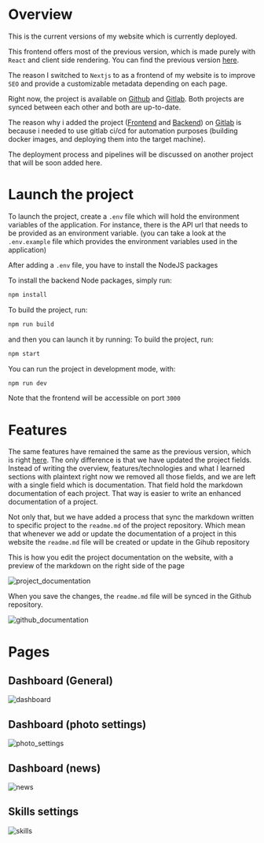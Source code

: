 # Overview 
This is the current versions of my website which is currently deployed.

This frontend offers most of the previous version, which is made purely with `React` and client side rendering. You can find the previous version [here](https://www.amirghedira.com/project/Amir%20Platform%20(FRONT)/ReactJS/5e9f5646b6b4f000174ab1a6).

The reason I switched to `Nextjs` to as a frontend of my website is to improve `SEO` and provide a customizable metadata depending on each page.

Right now, the project is available on [Github](https://github.com/amirghedira/mypersonalweb-nextjs) and [Gitlab](https://gitlab.com/amir-platform/amir-platform-ui).
Both projects are synced between each other and both are up-to-date.

The reason why i added the project ([Frontend](https://gitlab.com/amir-platform/amir-platform-ui) and [Backend](https://gitlab.com/amir-platform/amir-platform-api)) on [Gitlab](https://gitlab.com/amir-platform) is because i needed to use gitlab ci/cd for automation purposes (building docker images, and deploying them into the target machine).

The deployment process and pipelines will be discussed on another project that will be soon added here.

# Launch the project
To launch the project, create a `.env` file which will hold the environment variables of the application. For instance, there is the API url that needs to be provided as an environment variable. (you can take a look at the `.env.example` file which provides the environment variables used in the application)

After adding a `.env` file, you have to install the NodeJS packages

To install the backend Node packages, simply run:
``` bash
npm install
```
To build the project, run:
``` bash
npm run build
```
and then you can launch it by running:
To build the project, run:
``` bash
npm start
```
You can run the project in development mode, with:
``` bash
npm run dev
```
Note that the frontend will be accessible on port `3000`

# Features

The same features have remained the same as the previous version, which is right [here](https://www.amirghedira.com/project/Amir%20Platform%20(FRONT)/ReactJS/5e9f5646b6b4f000174ab1a6).
The only difference is that we have updated the project fields. Instead of writing the overview, features/technologies and what I learned sections with plaintext right now we removed all those fields, and we are left with a single field which is documentation. That field hold the markdown documentation of each project. That way is easier to write an enhanced documentation of a project.

Not only that, but we have added a process that sync the markdown written to specific project to the `readme.md` of the project repository.  Which mean that whenever we add or update the documentation of a project in this website the `readme.md` file will be created or update in the Gihub repository

This is how you edit the project documentation on the website, with a preview of the markdown on the right side of the page

![project_documentation](https://amirplatform.s3.eu-central-1.amazonaws.com/project/1668355697146-Screenshot%202022-11-13%20at%2017.08.07.png)

When you save the changes, the `readme.md` file will be synced in the Github repository.

![github_documentation](https://amirplatform.s3.eu-central-1.amazonaws.com/project/1668355891525-Screenshot%202022-11-13%20at%2017.11.21.png)

# Pages

## Dashboard (General)
![dashboard](https://amirplatform.s3.eu-central-1.amazonaws.com/project/ahw8hvup7xlcelcwwxkh.png)
## Dashboard (photo settings)

![photo_settings](https://amirplatform.s3.eu-central-1.amazonaws.com/project/rwe2jl6itbgpxvhxbvoh.png)

## Dashboard (news)
![news](https://amirplatform.s3.eu-central-1.amazonaws.com/project/i7ntpgpha054hy2xpqyq.png)
## Skills settings

![skills](https://amirplatform.s3.eu-central-1.amazonaws.com/project/d2s1ixpe0utrqcswzhan.png)